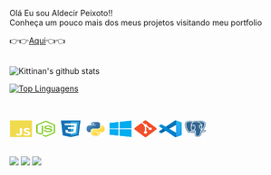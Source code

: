 Olá Eu sou Aldecir Peixoto!! </br>
Conheça um pouco mais dos meus projetos visitando meu portfolio </br>
<div>
  👉👉<a href="https://aldecirpeixoto.tech/" target="_blank">Aqui</a>👈👈
</div>
</br>

![Kittinan's github stats](https://github-readme-stats.vercel.app/api?username=AldecirMaia&show_icons=true&title_color=fff&icon_color=79ff97&text_color=9f9f9f&bg_color=151515)

[![Top Linguagens](https://github-readme-stats.vercel.app/api/top-langs/?username=aldecirmaia&layout=compact&count_private=true&theme=radical)](https://github.com/anuraghazra/github-readme-stats)

</br>
<div style="display: inline_block"><br>
  <img align="center" alt="Aldecir-Js" height="30" width="40" src="https://raw.githubusercontent.com/devicons/devicon/master/icons/javascript/javascript-plain.svg">
  <img align="center" alt="Aldecir-Node" height="30" width="40" src="https://raw.githubusercontent.com/devicons/devicon/master/icons/nodejs/nodejs-plain.svg">
  <img align="center" alt="Aldecir-CSS" height="30" width="40" src="https://raw.githubusercontent.com/devicons/devicon/master/icons/css3/css3-original.svg">
  <img align="center" alt="Aldecir-Python" height="30" width="40" src="https://raw.githubusercontent.com/devicons/devicon/master/icons/python/python-original.svg">
  <img align="center" alt="Aldecir-Windows" height="30" width="40" src="https://raw.githubusercontent.com/devicons/devicon/master/icons/windows8/windows8-original.svg">
  <img align="center" alt="Aldecir-Git" height="30" width="40" src="https://raw.githubusercontent.com/devicons/devicon/master/icons/git/git-original.svg">
  <img align="center" alt="Aldecir-VsCode" height="30" width="40" src="https://raw.githubusercontent.com/devicons/devicon/master/icons/vscode/vscode-original.svg">
  <img align="center" alt="Aldecir-PostgreSQL" height="30" width="40" src="https://raw.githubusercontent.com/devicons/devicon/master/icons/postgresql/postgresql-plain.svg">
</div>

<div>
</br>
</br>
  <a href="https://www.instagram.com/aldecirpeixoto/" target="_blank"><img src="https://img.shields.io/badge/Instagram-E4405F?style=for-the-badge&logo=instagram&logoColor=white" target="_blank"></a>
  <a href="https://www.youtube.com/@aldecirpeixoto9117" target="_blank"><img src="https://img.shields.io/badge/YouTube-FF0000?style=for-the-badge&logo=youtube&logoColor=white" target="_blank"></a>
  <a href="https://www.linkedin.com/in/aldecir-peixoto-07b99b53/" target="_blank"><img src="https://img.shields.io/badge/LinkedIn-0077B5?style=for-the-badge&logo=linkedin&logoColor=white" target="_blank"></a>
  
  </br>
</div>
